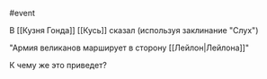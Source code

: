 #event

В [[Кузня Гонда]] [[Кусь]] сказал (используя заклинание "Слух")

"Армия великанов марширует в сторону [[Лейлон|Лейлона]]"

К чему же это приведет?
